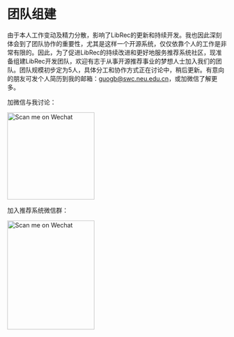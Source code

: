 # 团队组建

由于本人工作变动及精力分散，影响了LibRec的更新和持续开发。我也因此深刻体会到了团队协作的重要性，尤其是这样一个开源系统，仅仅依靠个人的工作是非常有限的。因此，为了促进LibRec的持续改进和更好地服务推荐系统社区，现准备组建LibRec开发团队，欢迎有志于从事开源推荐事业的梦想人士加入我们的团队。团队规模初步定为5人，具体分工和协作方式正在讨论中，稍后更新。有意向的朋友可发个人简历到我的邮箱：guogb@swc.neu.edu.cn，或加微信了解更多。

加微信与我讨论：

<img src="http://www.luckymoon.me/images/guibing-wechat.jpg" width="200" height="200" alt="Scan me on Wechat">

加入推荐系统微信群：

<img src="http://www.luckymoon.me/images/librec-wechat.jpg" width="200" height="250" alt="Scan me on Wechat">
